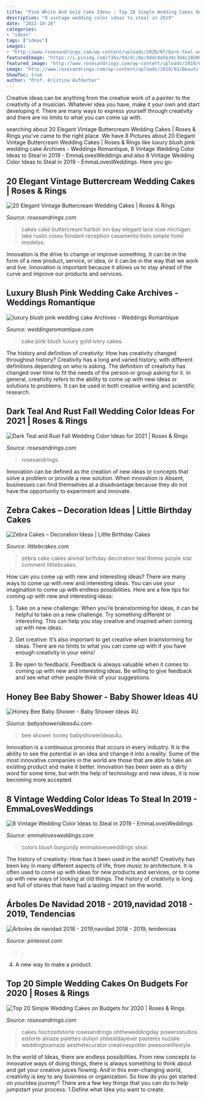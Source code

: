 ```yaml
---
title: "Pink White And Gold Cake Ideas : Top 20 Simple Wedding Cakes On Budgets For 2020"
description: "8 vintage wedding color ideas to steal in 2019"
date: "2022-10-26"
categories:
- "ideas"
tags: ["ideas"]
images:
- "http://www.rosesandrings.com/wp-content/uploads/2020/07/Dark-teal-and-burnt-orange-rust-fall-wedding-color-ideas-2021-4-600x1371.jpg"
featuredImage: "https://i.pinimg.com/736x/9d/dc/8e/9ddc8e5b34c3d4c18500ffc85bba1c9b.jpg"
featured_image: "http://www.rosesandrings.com/wp-content/uploads/2018/01/Beautiful-rose-adorned-wedding-cake.jpg"
image: "http://www.rosesandrings.com/wp-content/uploads/2018/01/Beautiful-rose-adorned-wedding-cake.jpg"
ShowToc: true
author: "Prof. Kristina Aufderhar"
---
```



Creative ideas can be anything from the creative work of a painter to the creativity of a musician. Whatever idea you have, make it your own and start developing it. There are many ways to express yourself through creativity and there are no limits to what you can come up with.

	

		
searching about 20 Elegant Vintage Buttercream Wedding Cakes | Roses &amp; Rings you've came to the right place. We have 8 Pictures about 20 Elegant Vintage Buttercream Wedding Cakes | Roses &amp; Rings like luxury blush pink wedding cake Archives - Weddings Romantique, 8 Vintage Wedding Color Ideas to Steal in 2019 - EmmaLovesWeddings and also 8 Vintage Wedding Color Ideas to Steal in 2019 - EmmaLovesWeddings. Here you go:
		
    
## 20 Elegant Vintage Buttercream Wedding Cakes | Roses &amp; Rings

<img loading=lazy src="http://www.rosesandrings.com/wp-content/uploads/2018/01/Beautiful-rose-adorned-wedding-cake.jpg" onerror="this.onerror=null;this.src='https://tse4.mm.bing.net/th?id=OIP.HYhZkjN5rHtm3VlbxSnR3QHaLH&amp;pid=15.1';" alt="20 Elegant Vintage Buttercream Wedding Cakes | Roses &amp; Rings">

_Source: rosesandrings.com_

>cakes cake buttercream harbor inn bay elegant lace rose michigan lake rustic roses fondant reception casamento bolo simple hotel modelos. 

	

Innovation is the drive to change or improve something. It can be in the form of a new product, service, or idea, or it can be in the way that we work and live. Innovation is important because it allows us to stay ahead of the curve and improve our products and services.

    
## Luxury Blush Pink Wedding Cake Archives - Weddings Romantique

<img loading=lazy src="https://weddingsromantique.com/wp/wp-content/uploads/2013/11/Luxury-Ivory-blush-pink-and-gold-Wedding-Cake.jpg" onerror="this.onerror=null;this.src='https://tse2.mm.bing.net/th?id=OIP.mH7x5Di7lMU9u5PR8C5KzAHaKx&amp;pid=15.1';" alt="luxury blush pink wedding cake Archives - Weddings Romantique">

_Source: weddingsromantique.com_

>cake pink blush luxury gold ivory cakes. 

	

The history and definition of creativity: How has creativity changed throughout history?
Creativity has a long and varied history, with different definitions depending on who is asking. The definition of creativity has changed over time to fit the needs of the person or group asking for it. In general, creativity refers to the ability to come up with new ideas or solutions to problems. It can be used in both creative writing and scientific research.

    
## Dark Teal And Rust Fall Wedding Color Ideas For 2021 | Roses &amp; Rings

<img loading=lazy src="http://www.rosesandrings.com/wp-content/uploads/2020/07/Dark-teal-and-burnt-orange-rust-fall-wedding-color-ideas-2021-4-600x1371.jpg" onerror="this.onerror=null;this.src='https://tse3.mm.bing.net/th?id=OIP.rgbmUZc8P9qFHj6W9RZeiAHaQ7&amp;pid=15.1';" alt="Dark Teal and Rust Fall Wedding Color Ideas for 2021 | Roses &amp; Rings">

_Source: rosesandrings.com_

>rosesandrings. 

	

Innovation can be defined as the creation of new ideas or concepts that solve a problem or provide a new solution. When innovation is Absent, businesses can find themselves at a disadvantage because they do not have the opportunity to experiment and innovate.

    
## Zebra Cakes – Decoration Ideas | Little Birthday Cakes

<img loading=lazy src="http://www.littlebcakes.com/wp-content/uploads/2014/01/Zebra-Cake-Pictures.jpg" onerror="this.onerror=null;this.src='https://tse3.mm.bing.net/th?id=OIP.Amx5WXNzzEtwMSk6dkhg8AHaJ4&amp;pid=15.1';" alt="Zebra Cakes – Decoration Ideas | Little Birthday Cakes">

_Source: littlebcakes.com_

>zebra cake cakes animal birthday decoration teal theme purple star comment littlebcakes. 

	

How can you come up with new and interesting ideas?
There are many ways to come up with new and interesting ideas. You can use your imagination to come up with endless possibilities. Here are a few tips for coming up with new and interesting ideas:
1. Take on a new challenge: When you’re brainstorming for ideas, it can be helpful to take on a new challenge. Try something different or interesting. This can help you stay creative and inspired when coming up with new ideas.

2. Get creative: It’s also important to get creative when brainstorming for ideas. There are no limits to what you can come up with if you have enough creativity in your veins!

3. Be open to feedback: Feedback is always valuable when it comes to coming up with new and interesting ideas. Be willing to give feedback and see what other people think of your suggestions.

    
## Honey Bee Baby Shower - Baby Shower Ideas 4U

<img loading=lazy src="https://babyshowerideas4u.com/wp-content/uploads/2014/02/bee-10.jpg" onerror="this.onerror=null;this.src='https://tse3.mm.bing.net/th?id=OIP.TMPQnCGzcFiZqD8_Xo5_SQHaLH&amp;pid=15.1';" alt="Honey Bee Baby Shower - Baby Shower Ideas 4U">

_Source: babyshowerideas4u.com_

>bee shower honey babyshowerideas4u. 

	

Innovation is a continuous process that occurs in every industry. It is the ability to see the potential in an idea and change it into a reality. Some of the most innovative companies in the world are those that are able to take an existing product and make it better. Innovation has been seen as a dirty word for some time, but with the help of technology and new ideas, it is now becoming more accepted.

    
## 8 Vintage Wedding Color Ideas To Steal In 2019 - EmmaLovesWeddings

<img loading=lazy src="https://emmalovesweddings.com/wp-content/uploads/2019/06/burgundy-and-blush-vintage-wedding-colors.jpg" onerror="this.onerror=null;this.src='https://tse2.mm.bing.net/th?id=OIP.wkZ-GgswB5xKweLENxq4-wHaPl&amp;pid=15.1';" alt="8 Vintage Wedding Color Ideas to Steal in 2019 - EmmaLovesWeddings">

_Source: emmalovesweddings.com_

>colors blush burgundy emmalovesweddings steal. 

	

The history of creativity: How has it been used in the world?
Creativity has been key in many different aspects of life, from music to architecture. It is often used to come up with ideas for new products and services, or to come up with new ways of looking at old things. The history of creativity is long and full of stories that have had a lasting impact on the world.

    
## Árboles De Navidad 2018 - 2019,navidad 2018 - 2019, Tendencias

<img loading=lazy src="https://i.pinimg.com/736x/9d/dc/8e/9ddc8e5b34c3d4c18500ffc85bba1c9b.jpg" onerror="this.onerror=null;this.src='https://tse2.mm.bing.net/th?id=OIP.YDpFlYkk5wxVoL3_G_7pTgHaNK&amp;pid=15.1';" alt="Árboles de navidad 2018 - 2019,navidad 2018 - 2019, tendencias">

_Source: pinterest.com_

>. 

	

4. A new way to make a product.

    
## Top 20 Simple Wedding Cakes On Budgets For 2020 | Roses &amp; Rings

<img loading=lazy src="http://www.rosesandrings.com/wp-content/uploads/2019/11/Simple-and-chic-buttercream-wedding-cakes-8.jpg" onerror="this.onerror=null;this.src='https://tse3.mm.bing.net/th?id=OIP.Jc416FfxA6EImuIdvgo4-gHaLG&amp;pid=15.1';" alt="Top 20 Simple Wedding Cakes on Budgets for 2020 | Roses &amp; Rings">

_Source: rosesandrings.com_

>cakes hochzeitstorte rosesandrings ohtheweddingday powersstudios eistorte amaze palettes duhon ohbestdayever pasteles nuziale weddingtoamaze aesthetecurator creativespotter awesonelifestyle. 

	

In the world of Ideas, there are endless possibilities. From new concepts to innovative ways of doing things, there is always something to think about and get your creative juices flowing. And in this ever-changing world, creativity is key to any business or organization. So how do you get started on yourIdea journey? There are a few key things that you can do to help jumpstart your process: 1.Define what Idea you want to create.

